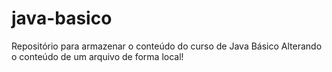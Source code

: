 # java-basico
Repositório para armazenar o conteúdo do curso de Java Básico
Alterando o conteúdo de um arquivo de forma local!